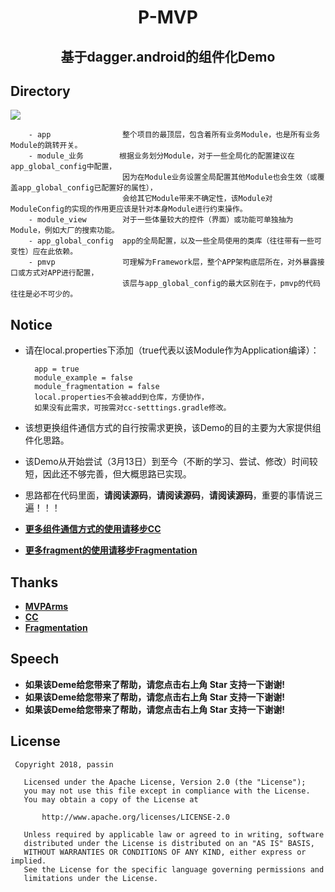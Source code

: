 <h1 align="center">P-MVP</h1>
<h2 align="center">基于dagger.android的组件化Demo</h2>

## Directory

<img src="https://github.com/passin95/P-MVP/blob/master/image/module_relationship%20.png">


        - app                整个项目的最顶层，包含着所有业务Module，也是所有业务Module的跳转开关。
        - module_业务        根据业务划分Module，对于一些全局化的配置建议在app_global_config中配置，
                             因为在Module业务设置全局配置其他Module也会生效（或覆盖app_global_config已配置好的属性），
                             会给其它Module带来不确定性，该Module对ModuleConfig的实现的作用更应该是针对本身Module进行约束操作。
        - module_view        对于一些体量较大的控件（界面）或功能可单独抽为Module，例如大厂的搜索功能。
        - app_global_config  app的全局配置，以及一些全局使用的类库（往往带有一些可变性）应在此依赖。
        - pmvp               可理解为Framework层，整个APP架构底层所在，对外暴露接口或方式对APP进行配置，
                             该层与app_global_config的最大区别在于，pmvp的代码往往是必不可少的。

## Notice

- 请在local.properties下添加（true代表以该Module作为Application编译）：


        app = true
        module_example = false
        module_fragmentation = false
        local.properties不会被add到仓库，方便协作，
        如果没有此需求，可按需对cc-setttings.gradle修改。
        
- 该想更换组件通信方式的自行按需求更换，该Demo的目的主要为大家提供组件化思路。
- 该Demo从开始尝试（3月13日）到至今（不断的学习、尝试、修改）时间较短，因此还不够完善，但大概思路已实现。
- 思路都在代码里面，**请阅读源码**，**请阅读源码**，**请阅读源码**，重要的事情说三遍！！！
- [**更多组件通信方式的使用请移步CC**](https://github.com/luckybilly/CC)
- [**更多fragment的使用请移步Fragmentation**](https://github.com/YoKeyword/Fragmentation)


## Thanks
* [**MVPArms**](https://github.com/JessYanCoding/MVPArms)
* [**CC**](https://github.com/luckybilly/CC)
* [**Fragmentation**](https://github.com/YoKeyword/Fragmentation)

## Speech
* **如果该Deme给您带来了帮助，请您点击右上角 Star 支持一下谢谢!**
* **如果该Deme给您带来了帮助，请您点击右上角 Star 支持一下谢谢!**
* **如果该Deme给您带来了帮助，请您点击右上角 Star 支持一下谢谢!**

## License
``` 
 Copyright 2018, passin
  
   Licensed under the Apache License, Version 2.0 (the "License");
   you may not use this file except in compliance with the License.
   You may obtain a copy of the License at 
 
       http://www.apache.org/licenses/LICENSE-2.0 

   Unless required by applicable law or agreed to in writing, software
   distributed under the License is distributed on an "AS IS" BASIS,
   WITHOUT WARRANTIES OR CONDITIONS OF ANY KIND, either express or implied.
   See the License for the specific language governing permissions and
   limitations under the License.
```
